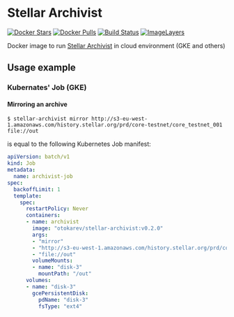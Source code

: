 # Stellar Archivist

[![Docker Stars](https://img.shields.io/docker/stars/otokarev/stellar-archivist.svg)](https://hub.docker.com/r/otokarev/stellar-archivist/)
[![Docker Pulls](https://img.shields.io/docker/pulls/otokarev/stellar-archivist.svg)](https://hub.docker.com/r/otokarev/stellar-archivist/)
[![Build Status](https://travis-ci.org/otokarev/docker-stellar-archivist.svg?branch=bare)](https://travis-ci.org/otokarev/docker-stellar-archivist/)
[![ImageLayers](https://images.microbadger.com/badges/image/otokarev/stellar-archivist.svg)](https://microbadger.com/#/images/otokarev/stellar-archivist)

Docker image to run [Stellar Archivist](https://github.com/stellar/go/tree/master/tools/stellar-archivist) in cloud environment (GKE and others)
## Usage example
### Kubernates' Job (GKE)
#### Mirroring an archive
```
$ stellar-archivist mirror http://s3-eu-west-1.amazonaws.com/history.stellar.org/prd/core-testnet/core_testnet_001 file://out
```
is equal to the following Kubernetes Job manifest:
```yaml
apiVersion: batch/v1
kind: Job
metadata:
  name: archivist-job
spec:
  backoffLimit: 1
  template:
    spec:
      restartPolicy: Never
      containers:
      - name: archivist
        image: "otokarev/stellar-archivist:v0.2.0"
        args:
        - "mirror"
        - "http://s3-eu-west-1.amazonaws.com/history.stellar.org/prd/core-testnet/core_testnet_001"
        - "file://out"
        volumeMounts:
        - name: "disk-3"
          mountPath: "/out"
      volumes:
      - name: "disk-3"
        gcePersistentDisk:
          pdName: "disk-3"
          fsType: "ext4"
```
